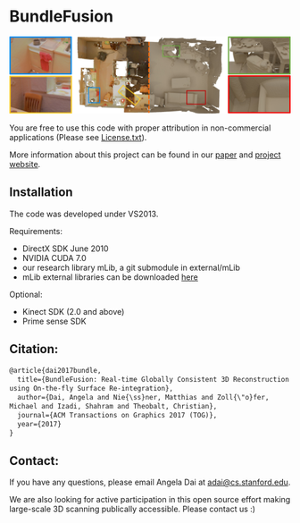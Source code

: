 # BundleFusion

![BundleFusion](img/teaser.jpg)

You are free to use this code with proper attribution in non-commercial applications (Please see [License.txt](License.txt)).

More information about this project can be found in our [paper](https://arxiv.org/pdf/1604.01093v1.pdf) and [project website](http://graphics.stanford.edu/projects/bundlefusion/).

## Installation
The code was developed under VS2013.

Requirements:
- DirectX SDK June 2010
- NVIDIA CUDA 7.0
- our research library mLib, a git submodule in external/mLib
- mLib external libraries can be downloaded [here](https://www.dropbox.com/s/fve3uen5mzonidx/mLibExternal.zip?dl=0)

Optional:
- Kinect SDK (2.0 and above)
- Prime sense SDK


## Citation:  
```
@article{dai2017bundle,
  title={BundleFusion: Real-time Globally Consistent 3D Reconstruction using On-the-fly Surface Re-integration},
  author={Dai, Angela and Nie{\ss}ner, Matthias and Zoll{\"o}fer, Michael and Izadi, Shahram and Theobalt, Christian},
  journal={ACM Transactions on Graphics 2017 (TOG)},
  year={2017}
}
```

## Contact:
If you have any questions, please email Angela Dai at adai@cs.stanford.edu.



We are also looking for active participation in this open source effort making large-scale 3D scanning publically accessible. Please contact us :)
